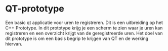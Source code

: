 # QT-prototype

Een basic qt applicatie voor uren te registreren. Dit is een uitbreiding op het C++ Prototype. In dit prototype krijg je een scherm te zien waar je uren kan registreren en een overzicht krijgt van de geregistreerde uren. Het doel van dit prototype is om een basis begrip te krijgen van QT en de werking hiervan.
